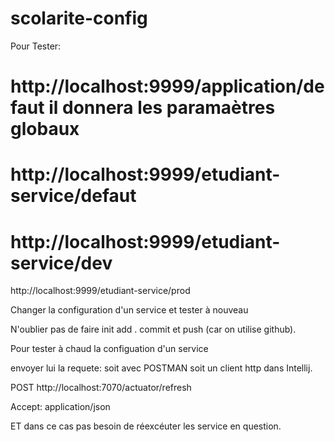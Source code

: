 # scolarite-config

Pour Tester:

http://localhost:9999/application/defaut
il donnera les paramaètres globaux
====================

http://localhost:9999/etudiant-service/defaut
===============

http://localhost:9999/etudiant-service/dev
===========
http://localhost:9999/etudiant-service/prod


Changer la configuration d'un service et tester à nouveau

N'oublier pas de  faire init add .  commit et push (car on utilise github).

Pour tester à chaud la configuation d'un service

envoyer lui la requete: soit avec POSTMAN soit un client http dans Intellij.

POST http://localhost:7070/actuator/refresh

Accept: application/json

ET dans ce cas pas besoin de réexcéuter les service en question.


